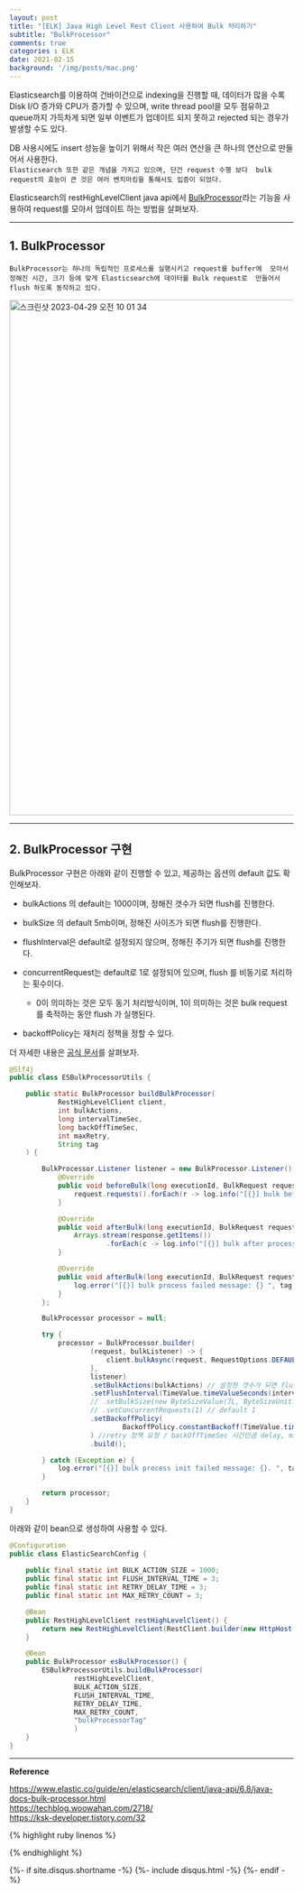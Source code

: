 ```yaml
---
layout: post
title: "[ELK] Java High Level Rest Client 사용하여 Bulk 처리하기"
subtitle: "BulkProcessor"    
comments: true
categories : ELK
date: 2021-02-15
background: '/img/posts/mac.png'
---
```


Elasticsearch를 이용하여 건바이건으로 indexing을 진행할 때, 
    데이터가 많을 수록 Disk I/O 증가와 CPU가 증가할 수 있으며, 
    write thread pool을 모두 점유하고 queue까지 가득차게 되면 
    일부 이벤트가 업데이트 되지 못하고 rejected 되는 경우가 
    발생할 수도 있다.   

DB 사용시에도 insert 성능을 높이기 위해서 작은 여러 연산을 
큰 하나의 연산으로 만들어서 사용한다.   
`Elasticsearch 또한 같은 개념을 가지고 있으며, 단건 request 수행 보다 
bulk request의 효능이 큰 것은 여러 벤치마킹을 통해서도 입증이 되었다.`      

Elasticsearch의 restHighLevelClient java api에서 [BulkProcessor](https://www.elastic.co/guide/en/elasticsearch/client/java-api/6.8/java-docs-bulk-processor.html)라는 
기능을 사용하여 request를 모아서 업데이트 하는 방법을 살펴보자.   

- - -    

## 1. BulkProcessor     

`BulkProcessor는 하나의 독립적인 프로세스를 실행시키고 request를 buffer에 
모아서 정해진 시간, 크기 등에 맞게 Elasticsearch에 데이터를 Bulk request로 
만들어서 flush 하도록 동작하고 있다.`   

<img width="914" alt="스크린샷 2023-04-29 오전 10 01 34" src="https://user-images.githubusercontent.com/26623547/235274367-e3b8872e-03be-4ed0-898b-ed40d11fe9b2.png">   
 
- - -    

## 2. BulkProcessor 구현 

BulkProcessor 구현은 아래와 같이 진행할 수 있고, 제공하는 옵션의 default 값도 확인해보자.   

- bulkActions 의 default는 1000이며, 정해진 갯수가 되면 flush를 진행한다.   

- bulkSize 의 default 5mb이며, 정해진 사이즈가 되면 flush를 진행한다.   

- flushInterval은 default로 설정되지 않으며, 정해진 주기가 되면 flush를 진행한다.   

- concurrentRequest는 default로 1로 설정되어 있으며, flush 를 비동기로 처리하는 횟수이다.  
    - 0이 의미하는 것은 모두 동기 처리방식이며, 1이 의미하는 것은 bulk request를 축적하는 동안 flush 가 실행된다.   

- backoffPolicy는 재처리 정책을 정할 수 있다.  

더 자세한 내용은 [공식 문서](https://www.elastic.co/guide/en/elasticsearch/client/java-api/6.8/java-docs-bulk-processor.html)를 
살펴보자.   

```java
@Slf4j
public class ESBulkProcessorUtils {

    public static BulkProcessor buildBulkProcessor(
            RestHighLevelClient client,
            int bulkActions,
            long intervalTimeSec,
            long backOffTimeSec,
            int maxRetry,
            String tag
    ) {

        BulkProcessor.Listener listener = new BulkProcessor.Listener() {
            @Override
            public void beforeBulk(long executionId, BulkRequest request) {
                request.requests().forEach(r -> log.info("[{}] bulk before process id: {}", tag, r.id()));
            }

            @Override
            public void afterBulk(long executionId, BulkRequest request, BulkResponse response) {
                Arrays.stream(response.getItems())
                        .forEach(c -> log.info("[{}] bulk after process id: {}, message: {}", tag, c.getId(), c.getFailureMessage()));
            }

            @Override
            public void afterBulk(long executionId, BulkRequest request, Throwable failure) {
                log.error("[{}] bulk process failed message: {} ", tag, failure.getStackTrace());
            }
        };

        BulkProcessor processor = null;

        try {
            processor = BulkProcessor.builder(
                    (request, bulkListener) -> {
                        client.bulkAsync(request, RequestOptions.DEFAULT, bulkListener);
                    },
                    listener)
                    .setBulkActions(bulkActions) // 설정한 갯수가 되면 flush
                    .setFlushInterval(TimeValue.timeValueSeconds(intervalTimeSec)) // 설정한 시간이 되면 flush
                    // .setBulkSize(new ByteSizeValue(7L, ByteSizeUnit.MB))//용량이 7메가가 되면 플러쉬
                    // .setConcurrentRequests(1) // default 1 
                    .setBackoffPolicy(
                            BackoffPolicy.constantBackoff(TimeValue.timeValueSeconds(backOffTimeSec), maxRetry)
                    ) //retry 정책 요청 / backOffTimeSec 시간만큼 delay, maxRetry 회 재시도
                    .build();

        } catch (Exception e) {
            log.error("[{}] bulk process init failed message: {}. ", tag, e.getMessage(), e);
        }

        return processor;
    }
}
```

아래와 같이 bean으로 생성하여 사용할 수 있다.   

```java
@Configuration   
public class ElasticSearchConfig {
    
    public final static int BULK_ACTION_SIZE = 1000;
    public final static int FLUSH_INTERVAL_TIME = 3;
    public final static int RETRY_DELAY_TIME = 3;
    public final static int MAX_RETRY_COUNT = 3;

    @Bean
    public RestHighLevelClient restHighLevelClient() {
        return new RestHighLevelClient(RestClient.builder(new HttpHost(host, port, protocal)));
    }

    @Bean
    public BulkProcessor esBulkProcessor() {
        ESBulkProcessorUtils.buildBulkProcessor(
                restHighLevelClient,
                BULK_ACTION_SIZE,
                FLUSH_INTERVAL_TIME,
                RETRY_DELAY_TIME,
                MAX_RETRY_COUNT,
                "bulkProcessorTag"
                )
    }
}
```   


- - - 

**Reference**    

<https://www.elastic.co/guide/en/elasticsearch/client/java-api/6.8/java-docs-bulk-processor.html>   
<https://techblog.woowahan.com/2718/>   
<https://ksk-developer.tistory.com/32>    


{% highlight ruby linenos %}

{% endhighlight %}


{%- if site.disqus.shortname -%}
    {%- include disqus.html -%}
{%- endif -%}

